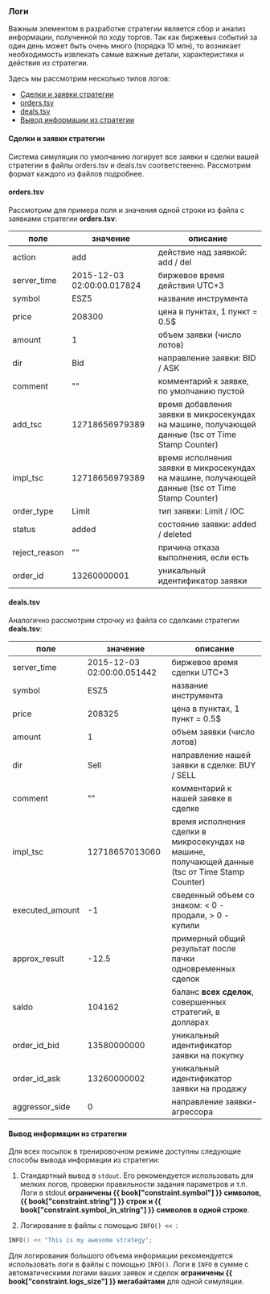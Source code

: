 ### Логи

Важным элементом в разработке стратегии является сбор и анализ информации, полученной по ходу торгов.
Так как биржевых событий за один день может быть очень много (порядка 10 млн), то возникает необходимость извлекать самые важные детали, характеристики и действия из стратегии.

Здесь мы рассмотрим несколько типов логов:
- [Сделки и заявки стратегии](#deals_and_orders)
- [orders.tsv](#orders)
- [deals.tsv](#deals)
- [Вывод информации из стратегии](#custom_output)

#### Сделки и заявки стратегии<a id="deals_and_orders"></a>

Система симуляции по умолчанию логирует все заявки и сделки вашей стратегии в файлы orders.tsv и deals.tsv соответственно.
Рассмотрим формат каждого из файлов подробнее.

#### orders.tsv<a id="orders"></a>

Рассмотрим для примера поля и значения одной строки из файла с заявками стратегии **orders.tsv**:

|поле|значение|описание|
|---|---|---|
| action | add | действие над заявкой: add / del |
|server_time|2015-12-03 02:00:00.017824|биржевое время действия UTC+3|
| symbol | ESZ5 | название инструмента |
| price | 208300 | цена в пунктах, 1 пункт = 0.5$ |
| amount | 1| объем заявки (число лотов) |
| dir | Bid | направление заявки: BID / ASK |
| comment | "" | комментарий к заявке, по умолчанию пустой|
| add_tsc | 12718656979389 | время добавления заявки в микросекундах на машине, получающей данные (tsc от Time Stamp Counter) |
| impl_tsc | 12718656979389 | время исполнения заявки в микросекундах на машине, получающей данные (tsc от Time Stamp Counter) |
| order_type | Limit | тип заявки: Limit / IOC |
| status | added | состояние заявки: added / deleted |
| reject_reason | "" | причина отказа выполнения, если есть|
| order_id | 13260000001 | уникальный идентификатор заявки |

#### deals.tsv<a id="deals"></a>

Аналогично рассмотрим строчку из файла со сделками стратегии **deals.tsv**:

|поле|значение|описание|
|---|---|---|
|server_time|2015-12-03 02:00:00.051442|биржевое время сделки UTC+3|
| symbol | ESZ5 | название инструмента |
| price | 208325 | цена в пунктах, 1 пункт = 0.5$ |
| amount | 1| объем заявки (число лотов) |
| dir | Sell | направление нашей заявки в сделке: BUY / SELL |
| comment | "" | комментарий к нашей заявке в сделке|
| impl_tsc | 12718657013060 | время исполнения сделки в микросекундах на машине, получающей данные (tsc от Time Stamp Counter) |
| executed_amount | -1 | сведенный объем со знаком: < 0 - продали, > 0 - купили|
| approx_result | -12.5 | примерный общий результат после пачки одновременных сделок |
| saldo | 104162 | баланс **всех сделок**, совершенных стратегий, в долларах |
| order_id_bid | 13580000000 | уникальный идентификатор заявки на покупку |
| order_id_ask | 13260000002 | уникальный идентификатор заявки на продажу|
| aggressor_side | 0 | направление заявки-агрессора |

#### Вывод информации из стратегии<a id="custom_output"></a>

Для всех посылок в тренировочном режиме доступны следующие способы вывода информации из стратегии:

1. Стандартный вывод в `stdout`.
Его рекомендуется использовать для мелких логов, проверки правильности задания параметров и т.п.
Логи в stdout **ограничены {{ book["constraint.symbol"] }} символов, {{ book["constraint.string"] }} строк и {{ book["constraint.symbol_in_string"] }} символов в одной строке**.

2. Логирование в файлы с помощью `INFO() << `:
```c++
INFO() << "This is my awesome strategy";
```
Для логирования большого объема информации рекомендуется использовать логи в файлы с помощью `INFO()`.
Логи в `INFO` в сумме с автоматическими логами ваших заявок и сделок **ограничены {{ book["constraint.logs_size"] }} мегабайтами** для одной симуляции.
